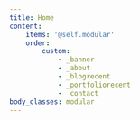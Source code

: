 ```yaml
---
title: Home
content:
    items: '@self.modular'
    order:
        custom:
            - _banner
            - _about
            - _blogrecent
            - _portfoliorecent
            - _contact
body_classes: modular
---
```

<script>
$(document).ready(function(){

    var form = $('#contact-home');
    form.submit(function(e) {
        // prevent form submission
        e.preventDefault();

        // submit the form via Ajax
        $.ajax({
            url: form.attr('action'),
            type: form.attr('method'),
            dataType: 'html',
            data: form.serialize(),
            success: function(result) {
                // Inject the result in the HTML
                $('#form-result').html(result);
            }
        });
    });
});
</script>
